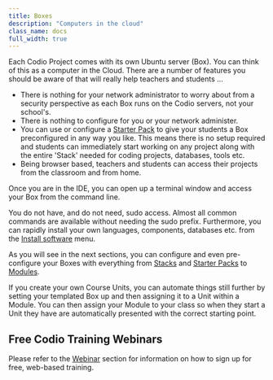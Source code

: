 ```yaml
---
title: Boxes
description: "Computers in the cloud"
class_name: docs
full_width: true
---
```


Each Codio Project comes with its own Ubuntu server (Box). You can think of this as a computer in the Cloud. There are a number of features you should be aware of that will really help teachers and students ...

- There is nothing for your network administrator to worry about from a security perspective as each Box runs on the Codio servers, not your school's.
- There is nothing to configure for you or your network administer. 
- You can use or configure a [Starter Pack](/docs/teacher/packs/) to give your students a Box preconfigured in any way you like. This means there is no setup required and students can immediately start working on any project along with the entire 'Stack' needed for coding projects, databases, tools etc.
- Being browser based, teachers and students can access their projects from the classroom and from home.
 
Once you are in the IDE, you can open up a terminal window and access your Box from the command line.

You do not have, and do not need, sudo access. Almost all common commands are available without needing the sudo prefix. Furthermore, you can rapidly install your own languages, components, databases etc. from the [Install software](/docs/ide/boxes/installsw/) menu.

As you will see in the next sections, you can configure and even pre-configure your Boxes with everything from [Stacks](/docs/teacher/stacks/) and [Starter Packs](/docs/teacher/packs/) to [Modules](/docs/teacher/modules/).

If you create your own Course Units, you can automate things still further by setting your templated Box up and then assigning it to a Unit within a Module. You can then assign your Module to your class so when they start a Unit they have are automatically presented with the correct starting point.

## Free Codio Training Webinars
Please refer to the [Webinar](/docs/teacher/webinars) section for information on how to sign up for free, web-based training.
